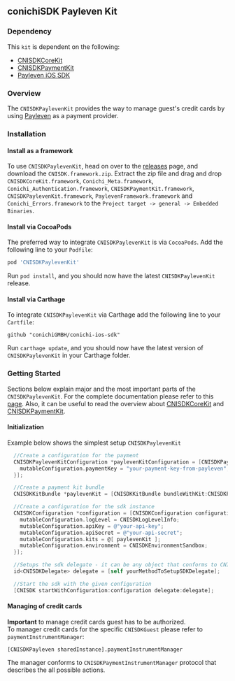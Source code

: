 ## conichiSDK Payleven Kit

### Dependency

This `kit` is dependent on the following:
* [CNISDKCoreKit](https://github.com/conichiGMBH/conichi-ios-sdk/blob/master/Docs/CNISDKCoreKit.md)
* [CNISDKPaymentKit](https://github.com/conichiGMBH/conichi-ios-sdk/blob/master/Docs/CNISDKPaymentKit.md)
* [Payleven iOS SDK](https://github.com/payleven/Mobile-API-iOS)

### Overview

The `CNISDKPaylevenKit` provides the way to manage guest's credit cards by using [Payleven](https://payleven.de/) as a payment provider.  

### Installation

#### Install as a framework

To use `CNISDKPaylevenKit`, head on over to the [releases](https://github.com/conichiGMBH/conichi-ios-sdk/releases) page, and download the `CNISDK.framework.zip`. Extract the zip file and drag and drop `CNISDKCoreKit.framework`, `Conichi_Meta.framework`, `Conichi_Authentication.framework`, `CNISDKPaymentKit.framework`, `CNISDKPaylevenKit.framework`,  `PaylevenFramework.framework` and `Conichi_Errors.framework` to the `Project target -> general -> Embedded Binaries`.

#### Install via CocoaPods
The preferred way to integrate `CNISDKPaylevenKit` is via `CocoaPods`. Add the following line to your `Podfile`:
```ruby
pod 'CNISDKPaylevenKit'
```
Run `pod install`, and you should now have the latest `CNISDKPaylevenKit` release.

#### Install via Carthage

To integrate `CNISDKPaylevenKit` via Carthage add the following line to your `Cartfile`:
```
github "conichiGMBH/conichi-ios-sdk"
```
Run `carthage update`, and you should now have the latest version of `CNISDKPaylevenKit` in your Carthage folder.

### Getting Started

Sections below explain major and the most important parts of the `CNISDKPaylevenKit`. For the complete documentation please refer to this [page](https://conichigmbh.github.io/ios/docs/CNISDKPaylevenKit/apple_doc/html/index.html). Also, it can be useful to read the overview about [CNISDKCoreKit](https://github.com/conichiGMBH/conichi-ios-sdk/blob/master/Docs/CNISDKCoreKit.md) and [CNISDKPaymentKit](https://github.com/conichiGMBH/conichi-ios-sdk/blob/master/Docs/CNISDKPaymentKit.md).

#### Initialization

Example below shows the simplest setup `CNISDKPaylevenKit`

```objective-c
  //Create a configuration for the payment
  CNISDKPaylevenKitConfiguration *paylevenKitConfiguration = [CNISDKPaylevenKitConfiguration configurationWithBlock:^(id<CNISDKMutablePaylevenKitConfiguration> \_Nonnull mutableConfiguration) {
    mutableConfiguration.paymentKey = "your-payment-key-from-payleven";
  }];

  //Create a payment kit bundle
  CNISDKKitBundle *paylevenKit = [CNISDKKitBundle bundleWithKit:CNISDKPaylevenKit configuration:paylevenKitConfiguration]

  //Create a configuration for the sdk instance
  CNISDKConfiguration *configuration = [CNISDKConfiguration configurationWithBlock:^(id<CNISDKMutableConfiguration> \_Nonnull mutableConfiguration) {
    mutableConfiguration.logLevel = CNISDKLogLevelInfo;
    mutableConfiguration.apiKey = @"your-api-key";
    mutableConfiguration.apiSecret = @"your-api-secret";
    mutableConfiguration.kits = @[ paylevenKit ];
    mutableConfiguration.environment = CNISDKEnvironmentSandbox;
  }];

  //Setups the sdk delegate - it can be any object that conforms to CNISDKDelegate protocol
  id<CNISDKDelegate> delegate = [self yourMethodToSetupSDKDelegate];

  //Start the sdk with the given configuration
  [CNISDK startWithConfiguration:configuration delegate:delegate];
```

#### Managing of credit cards

__Important__ to manage credit cards guest has to be authorized.  
To manager credit cards for the specific `CNISDKGuest` please refer to `paymentInstrumentManager`:

```
[CNISDKPayleven sharedInstance].paymentInstrumentManager
```

The manager conforms to `CNISDKPaymentInstrumentManager` protocol that describes the all possible actions.
